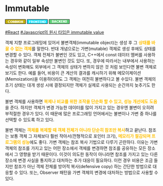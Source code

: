 # Immutable

![Common](../../2TAT1C/Label_Common.png)
![Frontend](../../2TAT1C/Label_Frontend.png)
![Backend](../../2TAT1C/Label_Backend.png)

<a href="https://www.google.com/search?sxsrf=ALeKk01HCnuINQ0w0s8n8ErK4LZawYRjEw%3A1604563697054&ei=8bKjX5PsAqXFmAWLuYfQCA&q=React+Immutable&oq=React+Immutable&gs_lcp=CgZwc3ktYWIQAzIICAAQyQMQywEyBQgAEMsBMgUIABDLATIFCAAQywEyBwgAEBQQhwIyAggAMgIIADICCAAyAggAMgIIADoECAAQR1D3gAFY94ABYOmHAWgAcAR4AIABiwGIAYsBkgEDMC4xmAEAoAECoAEBqgEHZ3dzLXdpesgBCMABAQ&sclient=psy-ab&ved=0ahUKEwjTqLrJ-ersAhWlIqYKHYvcAYoQ4dUDCA0&uact=5">#React</a>
<a href="https://www.google.com/search?sxsrf=ALeKk03jpFVmuDav9jC2SdKGRXpFVYSSVg%3A1604563694388&ei=7rKjX-OdF7HLmAX41qjoDA&q=javascript+%EC%9B%90%EC%8B%9C+%ED%83%80%EC%9E%85&oq=javascript+%EC%9B%90%EC%8B%9C+%ED%83%80%EC%9E%85&gs_lcp=CgZwc3ktYWIQAzIFCCEQoAEyBQghEKABOgQIABBHOgIIADoFCAAQzQJQqQZYwQ5glw9oAXADeAGAAbMBiAHnC5IBBDAuMTGYAQCgAQGqAQdnd3Mtd2l6yAEIwAEB&sclient=psy-ab&ved=0ahUKEwjjzJfI-ersAhWxJaYKHXgrCs0Q4dUDCA0&uact=5">#Javascript의 원시 타입은 immutable value</a>


객체 지향 프로그래밍에 있어서 불변객체(immutable object)는 생성 후 그 <span style="color:#FFBF00; font-weight:bold;">상태를 바꿀 수 없는 객체</span>를 말한다. 반대 개념으로는 가변(mutable) 객체로 생성 후에도 상태를 변경할 수 있다. 객체 전체가 불변인 것도 있고, C++에서 const 데이터 멤버를 사용하는 경우와 같이 일부 속성만 불변인 것도 있다. 또, 경우에 따라서는 내부에서 사용하는 속성이 변화해도 외부에서 그 객체의 상태가 변하지 않은 것 처럼 보인다면 불변 객체로 보기도 한다. 예를 들어, 비용이 큰 계산의 결과를 캐시하기 위해 메모이제이션(Memoization)을 이용하더라도 그 객체는 여전히 불변하다고 볼 수있다. 불변 객체의 초기 상태는 대개 생성 시에 결정되지만 객체가 실제로 사용되는 순간까지 늦추기도 한다.

불변 객체를 사용하면 <span style="color:#FFBF00; font-weight:bold;">복제나 비교를 위한 조작을 단순화 할 수 있고, 성능 개선에도 도움</span>을 준다. 하지만 객체가 변경 가능한 데이터를 많이 가지고 있는 경우엔 불변이 오히려 부적절한 경우가 있다. 이 때문에 많은 프로그래밍 언어에서는 불변이나 가변 중 하나를 선택할 수 있도록 하고 있다.

불변 객체는 <span style="color:#FFBF00; font-weight:bold;">객체를 복제할 때 객체 전체가 아니라 단순히 참조만 복사</span>하고 끝난다. 참조는 보통 객체 그 자체보다 훨씬 작아서(전형적으로 포인터 크기), <span style="color:#FFBF00; font-weight:bold;">메모리가 절감되며 프로그램의 성능</span>에도 좋다. 가변 객체는 참조 복사 기법으로 다루기 곤란하다. 이유는 가변 객체의 참조를 가지고 있는 어떤 장소에서 객체를 변경하면 참조를 공유하는 모든 장소에서 그 영향을 받기 때문이다. 이것이 의도한 동작이 아니라면 참조를 가지고 있는 다른 장소에 변경 사실을 통지하고 대처하는 추가 대응이 필요하다. 이런 경우 비용은 조금 들지만 참조가 아닌 객체 전체를 방어적 복사(defensive copy) 하는 간단한 방법으로 대응할 수 있다. 또는, Observer 패턴을 가변 객체의 변경에 대처하는 방법으로 사용할 수 있다.
